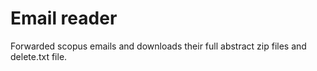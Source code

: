 # Email reader

Forwarded scopus emails and downloads their full abstract zip files and delete.txt file.

